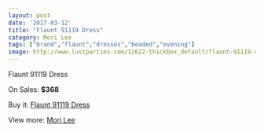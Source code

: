 ```yaml
---
layout: post
date: '2017-03-12'
title: "Flaunt 91119 Dress"
category: Mori Lee
tags: ["brand","flaunt","dresses","beaded","evening"]
image: http://www.lustparties.com/12622-thickbox_default/flaunt-91119-dress.jpg
---
```

Flaunt 91119 Dress

On Sales: **$368**
<a href="https://www.lustparties.com/en/mori-lee/4715-flaunt-91119-dress.html"><amp-img layout="responsive" width="600" height="600" src="//www.lustparties.com/12622-thickbox_default/flaunt-91119-dress.jpg" alt="Flaunt 91119 Dress 0" /></a>
<a href="https://www.lustparties.com/en/mori-lee/4715-flaunt-91119-dress.html"><amp-img layout="responsive" width="600" height="600" src="//www.lustparties.com/12623-thickbox_default/flaunt-91119-dress.jpg" alt="Flaunt 91119 Dress 1" /></a>

Buy it: [Flaunt 91119 Dress](https://www.lustparties.com/en/mori-lee/4715-flaunt-91119-dress.html "Flaunt 91119 Dress")

View more: [Mori Lee](https://www.lustparties.com/en/26-mori-lee "Mori Lee")